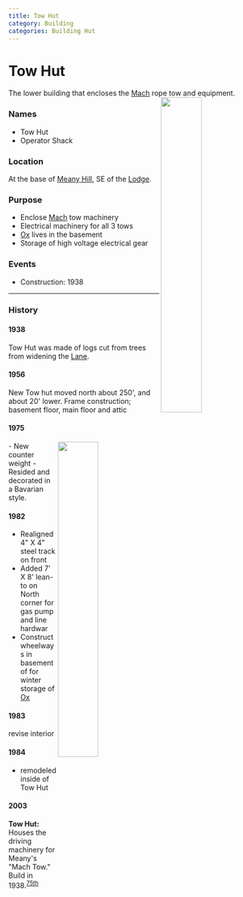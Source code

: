```yaml
---
title: Tow Hut
category: Building
categories: Building Hut
---
```

# Tow Hut
The lower building that encloses the [Mach](Mach) rope tow and equipment.
<img src="img/2020%20Tow%20Hut%20SE.jpeg" style="width: 40%" align="right">

### Names
- Tow Hut
- Operator Shack

### Location
At the base of [Meany Hill](Meany-Hill), SE of the [Lodge](Lodge).

### Purpose
- Enclose [Mach](Mach) tow machinery
- Electrical machinery for all 3 tows
- [Ox][] lives in the basement
- Storage of high voltage electrical gear

### Events
- Construction: 1938

---
### History
#### 1938

Tow Hut was made of logs cut from trees from widening the [Lane](Lane).

#### 1956

New Tow hut moved north about 250', and about 20' lower. Frame construction; basement floor, main floor and attic

#### 1975
<img src="img/2020%20Tow%20Hut%20W.jpeg" style="width: 40%" align="right">
- New counter weight
- Resided and decorated in a Bavarian style.

#### 1982

- Realigned 4" X 4" steel track on front
- Added 7' X 8' lean-to on North corner for gas pump and line hardwar
- Construct wheelways in basement of for winter storage of [Ox][]

#### 1983

revise interior

#### 1984

- remodeled inside of Tow Hut

#### 2003

**Tow Hut:** Houses the driving machinery for Meany's "Mach Tow." Build in 1938.<sup>[75th][]</sup>

[75th]: Anniversary#75th
[hw]: History-Walt "Meany History, by Walt Little"
[ma75]: Mountaineer-Annual#1975
[Ox]: Ox
[hr]: History-Reports "Meany History Reports, by Idona Kellogg"
